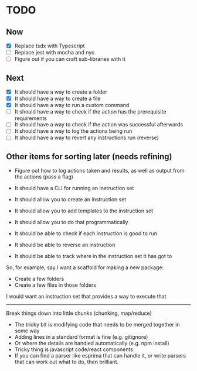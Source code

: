 # TODO

## Now

- [x] Replace tsdx with Typescript
- [ ] Replace jest with mocha and nyc
- [ ] Figure out if you can craft sub-libraries with it

## Next

- [x] It should have a way to create a folder
- [x] It should have a way to create a file
- [x] It should have a way to run a custom command
- [ ] It should have a way to check if the action has the prerequisite requirements
- [ ] It should have a way to check if the action was successful afterwards
- [ ] It should have a way to log the actions being run
- [ ] It should have a way to revert any instructions run (reverse)

## Other items for sorting later (needs refining)

- Figure out how to log actions taken and results, as well as output from the actions (pass a flag)

- It should have a CLI for running an instruction set
- It should allow you to create an instruction set
- It should allow you to add templates to the instruction set
- It should allow you to do that programmatically
- It should be able to check if each instruction is good to run
- It should be able to reverse an instruction
- It should be able to track where in the instruction set it has got to

So, for example, say I want a scaffold for making a new package:

- Create a few folders
- Create a few files in those folders

I would want an instruction set that provides a way to execute that

---

Break things down into little chunks (chunking, map/reduce)

- The tricky bit is modifying code that needs to be merged together in some way
- Adding lines in a standard format is fine (e.g. gitignore)
- Or where the details are handled automatically (e.g. npm install)
- Tricky thing is javascript code/react components
- If you can find a parser like esprima that can handle it, or write parsers that can work out what to do, then brilliant.
